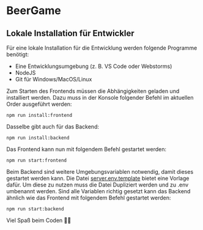 #   BeerGame

##  Lokale Installation für Entwickler
Für eine lokale Installation für die Entwicklung werden folgende Programme benötigt:
- Eine Entwicklungsumgebung (z. B. VS Code oder Webstorms)
- NodeJS
- Git für Windows/MacOS/Linux

Zum Starten des Frontends müssen die Abhängigkeiten geladen und installiert werden. Dazu muss in der Konsole folgender Befehl im aktuellen Order ausgeführt werden:

```
npm run install:frontend
```

Dasselbe gibt auch für das Backend:

```
npm run install:backend
```

Das Frontend kann nun mit folgendem Befehl gestartet werden:

```
npm run start:frontend
```

Beim Backend sind weitere Umgebungsvariablen notwendig, damit dieses gestartet werden kann. Die Datei [server.env.template](./server/server.env.template) bietet eine Vorlage dafür. Um diese zu nutzen muss die Datei Dupliziert werden und zu .env umbenannt werden. Sind alle Variablen richtig gesetzt kann das Backend ähnlich wie das Frontend mit folgendem Befehl gestartet werden:

```
npm run start:backend
```

Viel Spaß beim Coden 🧑‍💻
